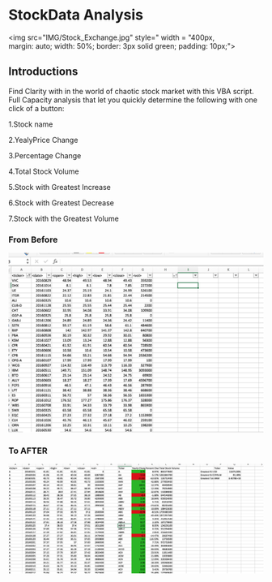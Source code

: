 # StockData Analysis

<img src="IMG/Stock_Exchange.jpg"  style="
    width = "400px,  
    margin: auto;
    width: 50%;
    border: 3px solid green;
    padding: 10px;"></img>

## Introductions

Find Clarity with in the world of chaotic stock market with this VBA script. Full Capacity analysis that let you quickly determine the following with one click of a button:

1.Stock name 

2.YealyPrice Change

3.Percentage Change

4.Total Stock Volume

5.Stock with Greatest Increase

6.Stock with Greatest Decrease

7.Stock with the Greatest Volume


### From Before

![](IMG/Raw%20File.png)

### To AFTER 

![](Analysis%20Output/2016%20Data.png)
